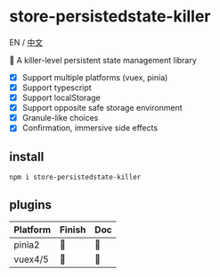 # store-persistedstate-killer

EN / [中文](https://github.com/1018715564/store-persistedstate-killer/README-CN.md)

🥷 A killer-level persistent state management library

- [x] Support multiple platforms (vuex, pinia)
- [x] Support typescript
- [x] Support localStorage
- [x] Support opposite safe storage environment
- [x] Granule-like choices
- [x] Confirmation, immersive side effects

## install

```
npm i store-persistedstate-killer
```

## plugins

| Platform | Finish | Doc |
| -------- | ------ | --- |
| pinia2   | 🚧     | 🚧  |
| vuex4/5  | 🙅     | 🙅  |
